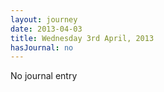 ```yaml
---
layout: journey
date: 2013-04-03
title: Wednesday 3rd April, 2013
hasJournal: no
---
```

No journal entry